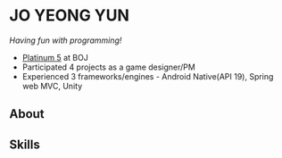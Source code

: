 # JO YEONG YUN
*Having fun with programming!*</br>

* [Platinum 5][profile] at BOJ
* Participated 4 projects as a game designer/PM
* Experienced 3 frameworks/engines - Android Native(API 19), Spring web MVC, Unity

[profile]:https://solved.ac/shklaurant/

## About
## Skills
